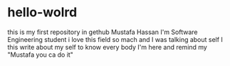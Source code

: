 # hello-wolrd
this is my first repository in gethub
Mustafa Hassan I'm Software Engineering student i love this field so mach and I was talking about self
I this  write about my self to know every body I'm here and remind my "Mustafa you ca do it" 
